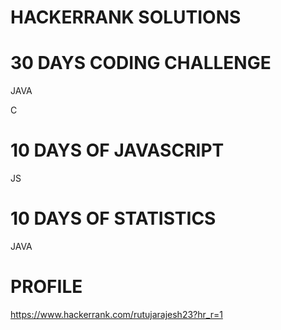 # HACKERRANK SOLUTIONS

# 30 DAYS CODING CHALLENGE

JAVA

C

# 10 DAYS OF JAVASCRIPT

JS

# 10 DAYS OF STATISTICS

JAVA

# PROFILE

https://www.hackerrank.com/rutujarajesh23?hr_r=1
